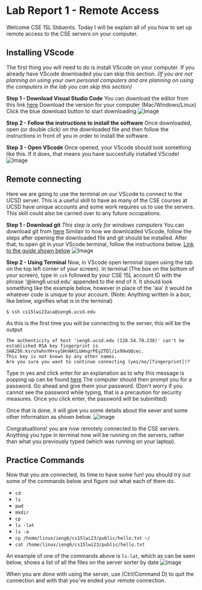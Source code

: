 # Lab Report 1 - Remote Access 

Welcome CSE 15L Stduents. Today I will be explain all of you how to set up remote access to the CSE servers on your computer. 

## Installing VScode
The first thing you will need to do is install VScode on your computer. If you already have VScode downloaded you can skip this section. 
*(If you are not planning on using your own personal computers and are planning on using the computers in the lab you can skip this section)*

**Step 1 - Download Visual Studio Code**
    You can download the editor from this link [here](https://code.visualstudio.com/)
    Download the version for your computer (Mac/Windows/Linux)
    Click the blue download button to start downloading
    ![Image](https://jaivd.github.io/cse15l-lab-reports/Screenshot%202023-01-12%20153541.png)
    
**Step 2 - Follow the instructions to install the software**
    Once downloaded, open (or double click) on the downloaded file and then follow the instructions in front of you in order to install the software.
    
**Step 3 - Open VScode**
    Once opened, your VScode should look something like this. If it does, that means you have succesfully installed VScode!
    ![Image](https://jaivd.github.io/cse15l-lab-reports/Screenshot%202023-01-13%20145439.png)

## Remote connecting
  Here we are going to use the terminal on our VScode to connect to the UCSD server. 
  This is a useful skill to have as many of the CSE courses at UCSD have unique accounts and some work requires us to use the servers. 
  This skill could also be carried over to any future occupations. 
    
**Step 1 - Download git**
    *This step is only for windows computers*
    You can download git from [here](https://gitforwindows.org/)
    Similair to how we downloaded VScode, follow the steps after opening the downloaded file and git should be installed. 
    After that, to open git in your VScode terminal, follow the instructions below. 
    [Link to the guide shown below](https://stackoverflow.com/questions/42606837/how-do-i-use-bash-on-windows-from-the-visual-studio-code-integrated-terminal/50527994#50527994)
    ![Image](https://jaivd.github.io/cse15l-lab-reports/Stackoverflow.png)
    
**Step 2 - Using Terminal** 
    Now, in VScode open terminal (open using the tab on the top left corner of your screen). In terminal (The box on the bottom of your screen), type in `ssh` followed by your CSE 15L account ID with the phrase '@ieng6.ucsd.edu' appended to the end of it. It should look something like the example below, however in place of the 'aia' it would be whatever code is unique to your account. (Note: Anything written in a box, like below, signifies what is in the terminal)
  ```
  $ ssh cs15lwi23aia@ieng6.ucsd.edu
  ```
    
  As this is the first time you will be connecting to the server, this will be the output
  ```
  The authenticity of host 'ieng6.ucsd.edu (128.54.70.238)' can't be established RSA key fingerprint is SHA256:ksruYwhnYH+sySHnHAtLUHngrPEyZTDl/1x99wUQcec. 
  This key is not known by any other names. 
  Are you sure you want to continue connecting (yes/no/[fingerprint])? 
  ```
  Type in yes and click enter.for an explanation as to why this message is popping up can be found [here](https://superuser.com/questions/421074/ssh-the-authenticity-of-host-host-cant-be-established/421084#421084)
  The computer should then prompt you for a password. Go ahead and give them your password. (Don't worry if you cannot see the password while typing, that is a precaution for security measures. Once you click enter, the password will be submitted)
  
  Once that is done, it will give you some details about the sever and some other information as shown below. 
  ![image](https://user-images.githubusercontent.com/122576180/212446336-e370d3e4-a2b9-4d7f-8cee-5cb5f49a7e12.png)
  
  Congratualtions! you are now remotely connected to the CSE servers. Anything you type in terminal now will be running on the servers, rather than what you previously typed (which was running on your laptop). 
  
## Practice Commands
Now that you are connected, its time to have some fun! you should try out some of the commands below and figure out what each of them do. 
* `cd`
* `ls`
* `pwd`
* `mkdir`
* `cp`
* `ls -lat`
* `ls -a`
* `cp /home/linux/ieng6/cs15lwi23/public/hello.txt ~/`
* `cat /home/linux/ieng6/cs15lwi23/public/hello.txt`

An example of one of the commands above is `ls-lat`, which as can be seen below, shows a list of all the files on the server sorter by date
![image](https://user-images.githubusercontent.com/122576180/212446647-02e7e6d1-ebda-4ecf-9314-54d1f072f62a.png)

When you are done with using the server, use (Ctrl/Command D) to quit the connection and with that you've ended your remote connection. 




